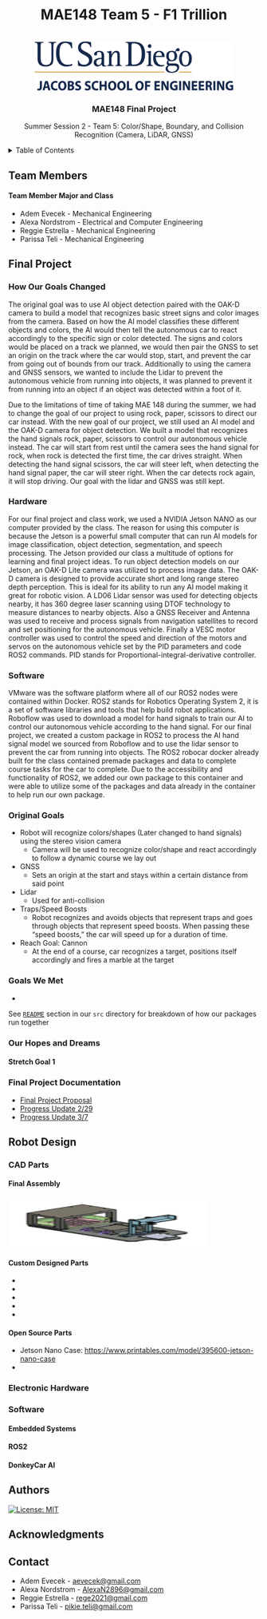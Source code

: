 <div id="top"></div>

<h1 align="center">MAE148 Team 5 - F1 Trillion</h1>

<!-- PROJECT LOGO -->
<br />
<div align="center">
  <a href="https://jacobsschool.ucsd.edu/">
    <img src="images\UCSDLogo_JSOE_BlueGold.png" alt="Logo" width="400" height="100">
  </a>
<h3>MAE148 Final Project</h3>
<p>
Summer Session 2 - Team 5: Color/Shape, Boundary, and Collision Recognition (Camera, LiDAR, GNSS)
</p>

<!--Insert image of team car here-->
</div>




<!-- TABLE OF CONTENTS -->
<details>
  <summary>Table of Contents</summary>
  <ol>
    <li><a href="#team-members">Team Members</a></li>
    <li><a href="#final-project">Final Project</a></li>
      <ul>
        <li><a href="#original-goals">Original Goals</a></li>
          <ul>
            <li><a href="#goals-we-met">Goals We Met</a></li>
            <li><a href="#our-hopes-and-dreams">Our Hopes and Dreams</a></li>
              <ul>
                <li><a href="#stretch-goal-1">Stretch Goal 1</a></li>
                <li><a href="#stretch-goal-2">Stretch Goal 2</a></li>
              </ul>
          </ul>
        <li><a href="#final-project-documentation">Final Project Documentation</a></li>
      </ul>
    <li><a href="#robot-design">Robot Design </a></li>
      <ul>
        <li><a href="#cad-parts">CAD Parts</a></li>
          <ul>
            <li><a href="#final-assembly">Final Assembly</a></li>
            <li><a href="#custom-designed-parts">Custom Designed Parts</a></li>
            <li><a href="#open-source-parts">Open Source Parts</a></li>
          </ul>
        <li><a href="#electronic-hardware">Electronic Hardware</a></li>
        <li><a href="#software">Software</a></li>
          <ul>
            <li><a href="#embedded-systems">Embedded Systems</a></li>
            <li><a href="#ros2">ROS2</a></li>
            <li><a href="#donkeycar-ai">DonkeyCar AI</a></li>
          </ul>
      </ul>
    <li><a href="#acknowledgments">Acknowledgments</a></li>
    <li><a href="#authors">Authors</a></li>
    <li><a href="#contact">Contact</a></li>
  </ol>
</details>



<!-- TEAM MEMBERS -->
## Team Members

<h4>Team Member Major and Class </h4>
<ul>
  <li>Adem Evecek - Mechanical Engineering</li>
  <li>Alexa Nordstrom - Electrical and Computer Engineering</li>
  <li>Reggie Estrella - Mechanical Engineering</li>
  <li>Parissa Teli - Mechanical Engineering</li>
</ul>

<!-- Final Project -->
## Final Project
### How Our Goals Changed
  <p>The original goal was to use AI object detection paired with the OAK-D camera to build a model that recognizes basic street signs and color images from the camera. Based on how the AI model classifies these different objects and colors, the AI would then tell the autonomous car to react accordingly to the specific sign or color detected. The signs and colors would be placed on a track we planned, we would then pair the GNSS to set an origin on the track where the car would stop, start, and prevent the car from going out of bounds from our track. Additionally to using the camera and GNSS sensors, we wanted to include the Lidar to prevent the autonomous vehicle from running into objects, it was planned to prevent it from running into an object if an object was detected within a foot of it.<p>
  <p>Due to the limitations of time of taking MAE 148 during the summer, we had to change the goal of our project to using rock, paper, scissors to direct our car instead. With the new goal of our project, we still used an AI model and the OAK-D camera for object detection. We built a model that recognizes the hand signals rock, paper, scissors to control our autonomous vehicle instead. The car will start from rest until the camera sees the hand signal for rock, when rock is detected the first time, the car drives straight. When detecting the hand signal scissors, the car will steer left, when detecting the hand signal paper, the car will steer right. When the car detects rock again, it will stop driving. Our goal with the lidar and GNSS was still kept.<p>
    
### Hardware
  <p>For our final project and class work, we used a NVIDIA Jetson NANO as our computer provided by the class. The reason for using this computer is because the Jetson is a powerful small computer that can run AI models for image classification, object detection, segmentation, and speech processing. The Jetson provided our class a multitude of options for learning and final project ideas. To run object detection models on our Jetson, an OAK-D Lite camera was utilized to process image data. The OAK-D camera is designed to provide accurate short and long range stereo depth perception. This is ideal for its ability to run any AI model making it great for robotic vision. A LD06 Lidar sensor was used for detecting objects nearby, it has 360 degree laser scanning using DTOF technology to measure distances to nearby objects. Also a GNSS Receiver and Antenna was used to receive and process signals from navigation satellites to record and set positioning for the autonomous vehicle. Finally a VESC motor controller was used to control the speed and direction of the motors and servos on the autonomous vehicle set by the PID parameters and code ROS2 commands. PID stands for Proportional-integral-derivative controller.<p>

### Software
  <p>VMware was the software platform where all of our ROS2 nodes were contained within Docker. ROS2 stands for Robotics Operating System 2, it is a set of software libraries and tools that help build robot applications. Roboflow was used to download a model for hand signals to train our AI to control our autonomous vehicle according to the hand signal. For our final project, we created a custom package in ROS2 to process the AI hand signal model we sourced from Roboflow and to use the lidar sensor to prevent the car from running into objects. The ROS2 robocar docker already built for the class contained premade packages and data to complete course tasks for the car to complete. Due to the accessibility and functionality of ROS2, we added our own package to this container and were able to utilize some of the packages and data already in the container to help run our own package.<p>


<!-- Original Goals -->
### Original Goals
- Robot will recognize colors/shapes (Later changed to hand signals) using the stereo vision camera
  - Camera will be used to recognize color/shape and react accordingly to follow a dynamic course we lay out 
- GNSS
  - Sets an origin at the start and stays within a certain distance from said point
- Lidar
  - Used for anti-collision
- Traps/Speed Boosts
  - Robot recognizes and avoids objects that represent traps and goes through objects that represent speed boosts. When passing these “speed boosts,” the car will speed up for a duration of time. 
- Reach Goal: Cannon
  - At the end of a course, car recognizes a target, positions itself accordingly and fires a marble at the target
   
<!-- End Results -->
### Goals We Met
- 

See [`README`](src/README.md) section in our `src` directory for breakdown of how our packages run together


### Our Hopes and Dreams
#### Stretch Goal 1


### Final Project Documentation

* [Final Project Proposal](https://docs.google.com/presentation/d/199oVWJiOSEHAjcmizN8rejuzU7rHNCNl4qY55uGqgxQ/edit?usp=sharing)
* [Progress Update 2/29](https://github.com/kiers-neely/ucsd-mae-148-team-4/files/14469441/mae148-slides-update.pdf)
* [Progress Update 3/7](https://github.com/kiers-neely/ucsd-mae-148-team-4/files/14547470/mae148-slides-update.2.pdf)

<!-- Early Quarter -->
## Robot Design

### CAD Parts
#### Final Assembly
<img src="images\FinalAssembly.png" alt="Logo" width="400" height="100">

#### Custom Designed Parts
- 
-
-
-
-

#### Open Source Parts
- Jetson Nano Case: https://www.printables.com/model/395600-jetson-nano-case
- 

### Electronic Hardware


### Software
#### Embedded Systems

#### ROS2

#### DonkeyCar AI

<!-- Authors -->
## Authors

<!-- Badges -->
[![License: MIT](https://img.shields.io/badge/License-MIT-yellow.svg)](https://opensource.org/licenses/MIT)

<!-- ACKNOWLEDGMENTS -->
## Acknowledgments


<!-- CONTACT -->
## Contact

* Adem Evecek - aevecek@gmail.com
* Alexa Nordstrom - AlexaN2896@gmail.com
* Reggie Estrella - rege2021@gmail.com
* Parissa Teli - pikie.teli@gmail.com



